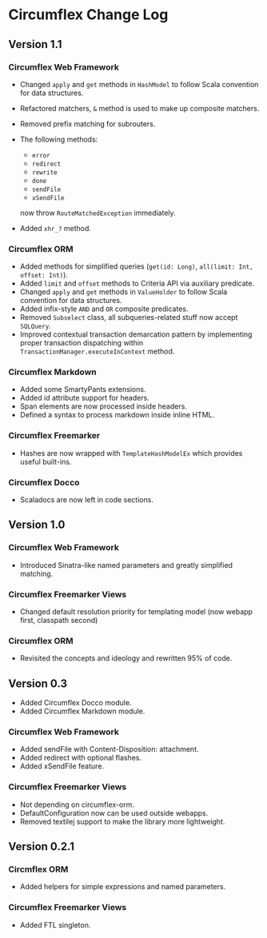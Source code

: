 # Circumflex Change Log

## Version 1.1

### Circumflex Web Framework

* Changed `apply` and `get` methods in `HashModel` to follow Scala convention
  for data structures.
* Refactored matchers, `&` method is used to make up composite matchers.
* Removed prefix matching for subrouters.
* The following methods:

  * `error`
  * `redirect`
  * `rewrite`
  * `done`
  * `sendFile`
  * `xSendFile`

  now throw `RouteMatchedException` immediately.
* Added `xhr_?` method.


### Circumflex ORM

* Added methods for simplified queries (`get(id: Long)`, `all(limit: Int, offset: Int)`).
* Added `limit` and `offset` methods to Criteria API via auxiliary predicate.
* Changed `apply` and `get` methods in `ValueHolder` to follow Scala convention
  for data structures.
* Added infix-style `AND` and `OR` composite predicates.
* Removed `Subselect` class, all subqueries-related stuff now accept `SQLQuery`.
* Improved contextual transaction demarcation pattern by implementing proper transaction
dispatching within `TransactionManager.executeInContext` method.

### Circumflex Markdown

* Added some SmartyPants extensions.
* Added id attribute support for headers.
* Span elements are now processed inside headers.
* Defined a syntax to process markdown inside inline HTML.

### Circumflex Freemarker

* Hashes are now wrapped with `TemplateHashModelEx` which provides useful built-ins.

### Circumflex Docco

* Scaladocs are now left in code sections.

## Version 1.0

### Circumflex Web Framework

* Introduced Sinatra-like named parameters and greatly simplified matching.

### Circumflex Freemarker Views

* Changed default resolution priority for templating model (now webapp first, classpath second)

### Circumflex ORM

* Revisited the concepts and ideology and rewritten 95% of code.

## Version 0.3

* Added Circumflex Docco module.
* Added Circumflex Markdown module.

### Circumflex Web Framework

* Added sendFile with Content-Disposition: attachment.
* Added redirect with optional flashes.
* Added xSendFile feature.

### Circumflex Freemarker Views

* Not depending on circumflex-orm.
* DefaultConfiguration now can be used outside webapps.
* Removed textilej support to make the library more lightweight.

## Version 0.2.1

### Circmflex ORM

* Added helpers for simple expressions and named parameters.

### Circumflex Freemarker Views

* Added FTL singleton.
